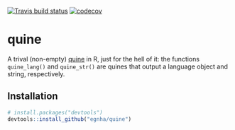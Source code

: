 
<!-- README.md is generated from README.Rmd. Please edit that file -->

[![Travis build
status](https://travis-ci.org/egnha/quine.svg?branch=master)](https://travis-ci.org/egnha/quine)
[![codecov](https://codecov.io/gh/egnha/quine/branch/master/graph/badge.svg)](https://codecov.io/gh/egnha/quine)

# quine

A trival (non-empty)
[quine](https://en.wikipedia.org/wiki/Quine_\(computing\)) in R, just
for the hell of it: the functions `quine_lang()` and `quine_str()` are
quines that output a language object and string, respectively.

## Installation

``` r
# install.packages("devtools")
devtools::install_github("egnha/quine")
```
